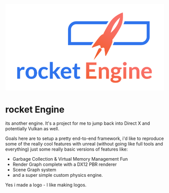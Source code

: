 
![Rocket Engine Logo](https://github.com/dale-findlay/rocket-engine/blob/main/Branding/logo.PNG?raw=true)
# rocket Engine
its another engine. It's a project for me to jump back into Direct X and potentially Vulkan as well.

Goals here are to setup a pretty end-to-end framework, i'd like to reproduce some of the really cool features with unreal (without going like full tools and everything) just some really basic versions of features like:

- Garbage Collection & Virtual Memory Management Fun
- Render Graph complete with a DX12 PBR renderer
- Scene Graph system
- and a super simple custom physics engine.

Yes i made a logo - I like making logos.